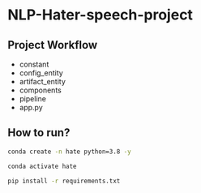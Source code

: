 # NLP-Hater-speech-project

## Project Workflow

- constant
- config_entity
- artifact_entity
- components
- pipeline
- app.py

## How to run?

```bash
conda create -n hate python=3.8 -y
```

```bash
conda activate hate
```

```bash
pip install -r requirements.txt
```
